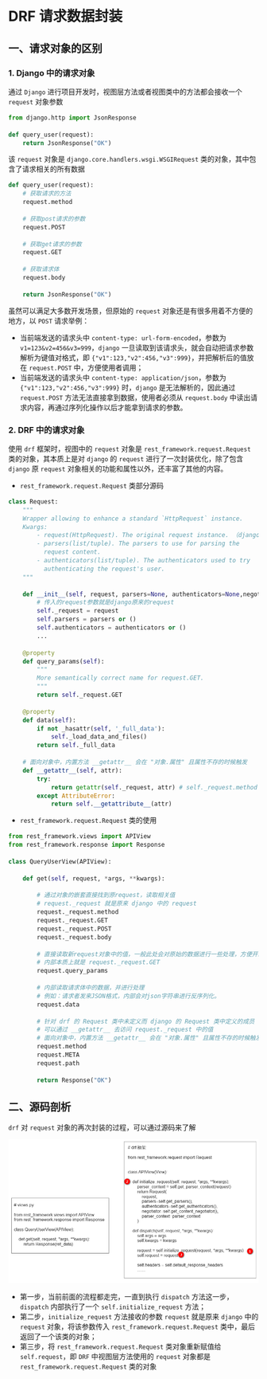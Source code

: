# DRF 请求数据封装

## 一、请求对象的区别

### 1. Django 中的请求对象

通过 `Django` 进行项目开发时，视图层方法或者视图类中的方法都会接收一个 `request` 对象参数

```python
from django.http import JsonResponse

def query_user(request):
    return JsonResponse("OK")
```

该 `request` 对象是 `django.core.handlers.wsgi.WSGIRequest` 类的对象，其中包含了请求相关的所有数据

```python
def query_user(request):
    # 获取请求的方法
    request.method
    
    # 获取post请求的参数
	request.POST
    
    # 获取get请求的参数
	request.GET
    
    # 获取请求体
	request.body
    
    return JsonResponse("OK")
```

虽然可以满足大多数开发场景，但原始的 `request` 对象还是有很多用着不方便的地方，以 `POST` 请求举例：

- 当前端发送的请求头中 `content-type: url-form-encoded`，参数为 `v1=123&v2=456&v3=999`，`django` 一旦读取到该请求头，就会自动把请求参数解析为键值对格式，即 `{"v1":123,"v2":456,"v3":999}`，并把解析后的值放在 `request.POST` 中，方便使用者调用；
- 当前端发送的请求头中 `content-type: application/json`，参数为 `{"v1":123,"v2":456,"v3":999}` 时，`django` 是无法解析的，因此通过 `request.POST` 方法无法直接拿到数据，使用者必须从 `request.body` 中读出请求内容，再通过序列化操作以后才能拿到请求的参数。

### 2. DRF 中的请求对象

使用 `drf` 框架时，视图中的 `request` 对象是 `rest_framework.request.Request` 类的对象，其本质上是对 `django` 的 `request` 进行了一次封装优化，除了包含 `django` 原 `request` 对象相关的功能和属性以外，还丰富了其他的内容。

- `rest_framework.request.Request` 类部分源码

```python
class Request:
    """
    Wrapper allowing to enhance a standard `HttpRequest` instance.
    Kwargs:
        - request(HttpRequest). The original request instance. （django中的request）
        - parsers(list/tuple). The parsers to use for parsing the
          request content.
        - authenticators(list/tuple). The authenticators used to try
          authenticating the request's user.
    """

    def __init__(self, request, parsers=None, authenticators=None,negotiator=None, parser_context=None):
    	# 传入的request参数就是django原来的request
        self._request = request
        self.parsers = parsers or ()
        self.authenticators = authenticators or ()
        ...
	
    @property
    def query_params(self):
        """
        More semantically correct name for request.GET.
        """
        return self._request.GET

    @property
    def data(self):
        if not _hasattr(self, '_full_data'):
            self._load_data_and_files()
        return self._full_data
    
    # 面向对象中，内置方法 __getattr__ 会在 "对象.属性" 且属性不存的时候触发
	def __getattr__(self, attr):
        try:
            return getattr(self._request, attr) # self._request.method
        except AttributeError:
            return self.__getattribute__(attr)
```

- `rest_framework.request.Request` 类的使用

```python
from rest_framework.views import APIView
from rest_framework.response import Response

class QueryUserView(APIView):

    def get(self, request, *args, **kwargs):
        
        # 通过对象的嵌套直接找到原request，读取相关值
        # request._request 就是原来 django 中的 request
        request._request.method
        request._request.GET
        request._request.POST
        request._request.body

        # 直接读取新request对象中的值，一般此处会对原始的数据进行一些处理，方便开发者在视图中使用。
        # 内部本质上就是 request._request.GET
        request.query_params  
        
        # 内部读取请求体中的数据，并进行处理
        # 例如：请求者发来JSON格式，内部会对json字符串进行反序列化。
        request.data  
		
        # 针对 drf 的 Request 类中未定义而 django 的 Request 类中定义的成员
        # 可以通过 __getattr__ 去访问 request._request 中的值
        # 面向对象中，内置方法 __getattr__ 会在 "对象.属性" 且属性不存的时候触发
        request.method
        request.META
        request.path

        return Response("OK")
```

## 二、源码剖析

`drf` 对 `request` 对象的再次封装的过程，可以通过源码来了解

<img src="./static/img/drf/drf8.png" style="zoom:80%;" /> 

- 第一步，当前前面的流程都走完，一直到执行 `dispatch` 方法这一步，`dispatch` 内部执行了一个 `self.initialize_request` 方法；
- 第二步，`initialize_request` 方法接收的参数 `request` 就是原来 `django` 中的 `request` 对象，将该参数传入 `rest_framework.request.Request` 类中，最后返回了一个该类的对象；
- 第三步，将 `rest_framework.request.Request`  类对象重新赋值给 `self.request`，即 `DRF` 中视图层方法使用的 `request` 对象都是 `rest_framework.request.Request`  类的对象